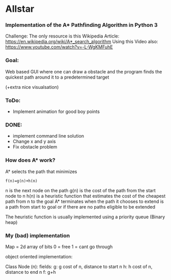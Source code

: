 # Allstar

### Implementation of the A* Pathfinding Algorithm in Python 3

Challenge: The only resource is this Wikipedia Article: https://en.wikipedia.org/wiki/A*_search_algorithm
Using this Video also: https://www.youtube.com/watch?v=-L-WgKMFuhE


### Goal: 

Web based GUI where one can draw a obstacle and the program finds the quickest path around it to a predetermined target

(+extra nice visualsation)

### ToDo:

* Implement animation for good boy points

### DONE:

* implement command line solution 
* Change x and y axis 
* Fix obstacle problem

### How does A* work?

A* selects the path that minimizes

    f(n)=g(n)+h(n)

n is the next node on the path
g(n) is the cost of the path from the start node to n
h(n) is a heuristic function that estimates the cost of the cheapest path from n to the goal 
A* terminates when the path it chooses to extend is a path from start to goal or if there are no paths eligible to be extended

The heuristic function is usually implemented using a priority queue (Binary heap)

### My (bad) implementation 

Map = 2d array of bits
0 = free
1 = cant go through

object oriented implementation:

Class Node (n): 
    fields: 
        g: g cost of n, distance to start n
        h: h cost of n, distance to end n
        f: g+h


